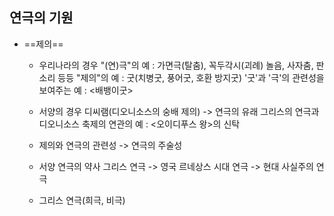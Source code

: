 ## 연극의 기원
- ==제의==
	- 우리나라의 경우
	  "(연)극"의 예 : 가면극(탈춤), 꼭두각시(괴례) 놀음, 사자춤, 판소리 등등
	  "제의"의 예 : 굿(치병굿, 풍어굿, 호환 방지굿)
	  '굿'과 '극'의 관련성을 보여주는 예 : <배뱅이굿> 
	  
	- 서양의 경우
	 디씨램(디오니소스의 숭배 제의) -> 연극의 유래
	 그리스의 연극과 디오니소스 축제의 연관의 예 :
	 <오이디푸스 왕>의 신탁
	
	- 제의와 연극의 관련성
	 -> 연극의 주술성
	
	- 서양 연극의 약사
	 그리스 연극 -> 영국 르네상스 시대 연극 -> 현대 사실주의 연극
	 - 그리스 연극(희극, 비극)